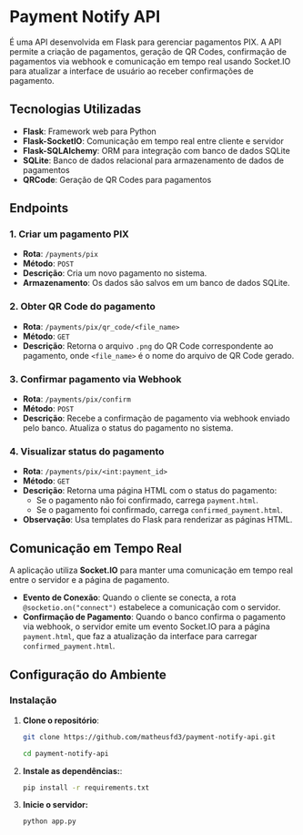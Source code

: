 # Payment Notify API

É uma API desenvolvida em Flask para gerenciar pagamentos PIX. A API permite a criação de pagamentos, geração de QR Codes, confirmação de pagamentos via webhook e comunicação em tempo real usando Socket.IO para atualizar a interface de usuário ao receber confirmações de pagamento.

## Tecnologias Utilizadas

- **Flask**: Framework web para Python
- **Flask-SocketIO**: Comunicação em tempo real entre cliente e servidor
- **Flask-SQLAlchemy**: ORM para integração com banco de dados SQLite
- **SQLite**: Banco de dados relacional para armazenamento de dados de pagamentos
- **QRCode**: Geração de QR Codes para pagamentos

## Endpoints

### 1. Criar um pagamento PIX
- **Rota**: `/payments/pix`
- **Método**: `POST`
- **Descrição**: Cria um novo pagamento no sistema.
- **Armazenamento**: Os dados são salvos em um banco de dados SQLite.

### 2. Obter QR Code do pagamento
- **Rota**: `/payments/pix/qr_code/<file_name>`
- **Método**: `GET`
- **Descrição**: Retorna o arquivo `.png` do QR Code correspondente ao pagamento, onde `<file_name>` é o nome do arquivo de QR Code gerado.

### 3. Confirmar pagamento via Webhook
- **Rota**: `/payments/pix/confirm`
- **Método**: `POST`
- **Descrição**: Recebe a confirmação de pagamento via webhook enviado pelo banco. Atualiza o status do pagamento no sistema.

### 4. Visualizar status do pagamento
- **Rota**: `/payments/pix/<int:payment_id>`
- **Método**: `GET`
- **Descrição**: Retorna uma página HTML com o status do pagamento:
  - Se o pagamento não foi confirmado, carrega `payment.html`.
  - Se o pagamento foi confirmado, carrega `confirmed_payment.html`.
- **Observação**: Usa templates do Flask para renderizar as páginas HTML.

## Comunicação em Tempo Real

A aplicação utiliza **Socket.IO** para manter uma comunicação em tempo real entre o servidor e a página de pagamento.

- **Evento de Conexão**: Quando o cliente se conecta, a rota `@socketio.on("connect")` estabelece a comunicação com o servidor.
- **Confirmação de Pagamento**: Quando o banco confirma o pagamento via webhook, o servidor emite um evento Socket.IO para a página `payment.html`, que faz a atualização da interface para carregar `confirmed_payment.html`.

## Configuração do Ambiente

### Instalação

1. **Clone o repositório**:
   ```bash
   git clone https://github.com/matheusfd3/payment-notify-api.git
   
   cd payment-notify-api
   ```
2. **Instale as dependências:**:
    ```bash
    pip install -r requirements.txt
    ```
3. **Inicie o servidor:**
    ```bash
    python app.py
    ```
